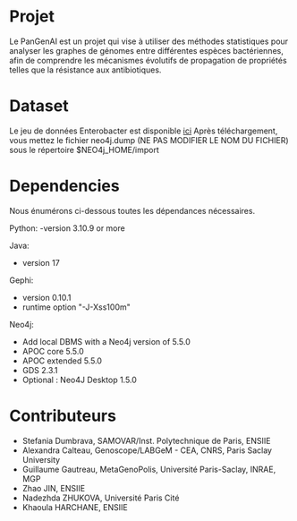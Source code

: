 #  Projet
Le PanGenAI est un projet qui vise à utiliser des méthodes statistiques pour analyser les graphes de génomes entre différentes espèces bactériennes, afin de comprendre les mécanismes évolutifs de propagation de propriétés telles que la résistance aux antibiotiques.

# Dataset 
Le jeu de données Enterobacter est disponible [ici](https://filesender.renater.fr/download.php?token=5dcae9f1-2cac-48c4-85c2-99d5305355ee&files_ids=23532702)
Après téléchargement, vous mettez le fichier neo4j.dump (NE PAS MODIFIER LE NOM DU FICHIER) sous le répertoire $NEO4j_HOME/import

# Dependencies
Nous énumérons ci-dessous toutes les dépendances nécessaires.

Python: 
-version 3.10.9 or more

Java:
- version 17


Gephi: 
- version 0.10.1
- runtime option "-J-Xss100m"  

Neo4j:
- Add local DBMS with a Neo4j version of 5.5.0
- APOC core 5.5.0
- APOC extended 5.5.0
- GDS 2.3.1
- Optional : Neo4J Desktop 1.5.0

# Contributeurs
* Stefania Dumbrava, SAMOVAR/Inst. Polytechnique de Paris, ENSIIE
* Alexandra Calteau, Genoscope/LABGeM - CEA, CNRS, Paris Saclay University
* Guillaume Gautreau, MetaGenoPolis, Université Paris-Saclay, INRAE, MGP
* Zhao JIN, ENSIIE 
* Nadezhda ZHUKOVA, Université Paris Cité
* Khaoula HARCHANE, ENSIIE


